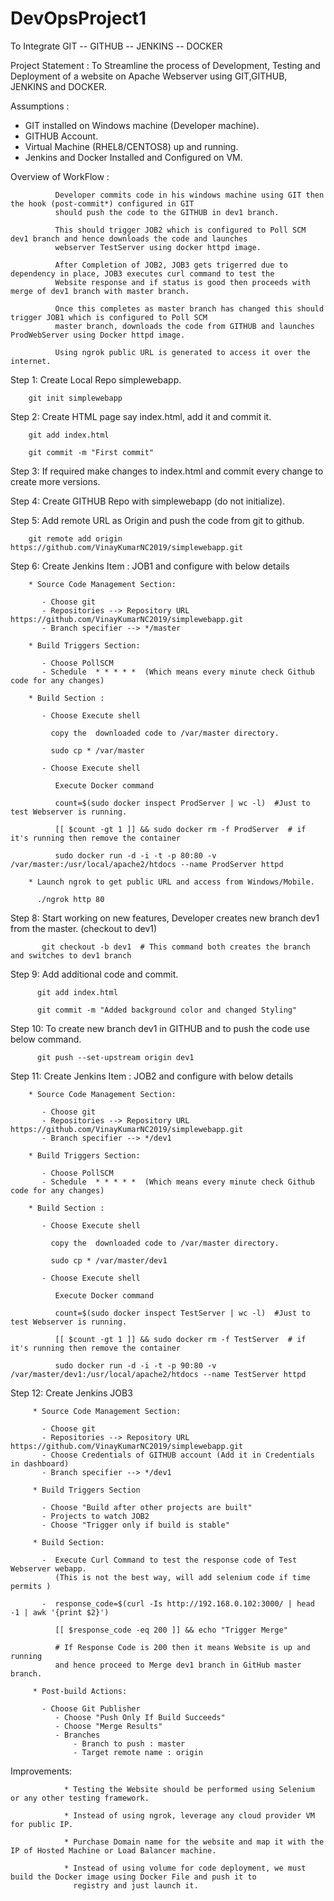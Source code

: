 # DevOpsProject1

To Integrate GIT -- GITHUB -- JENKINS -- DOCKER 

 Project Statement : To Streamline the process of Development, Testing and Deployment of a website on Apache Webserver 
                     using GIT,GITHUB, JENKINS and DOCKER. 
                     
 Assumptions :
 
 * GIT installed on Windows machine (Developer machine).
 * GITHUB Account.
 * Virtual Machine (RHEL8/CENTOS8) up and running.
 * Jenkins and Docker Installed and Configured on VM.
 
  Overview of WorkFlow : 
  
              Developer commits code in his windows machine using GIT then the hook (post-commit*) configured in GIT 
              should push the code to the GITHUB in dev1 branch. 
              
              This should trigger JOB2 which is configured to Poll SCM dev1 branch and hence downloads the code and launches 
              webserver TestServer using docker httpd image.
              
              After Completion of JOB2, JOB3 gets trigerred due to dependency in place, JOB3 executes curl command to test the
              Website response and if status is good then proceeds with merge of dev1 branch with master branch.
              
              Once this completes as master branch has changed this should trigger JOB1 which is configured to Poll SCM
              master branch, downloads the code from GITHUB and launches ProdWebServer using Docker httpd image.
              
              Using ngrok public URL is generated to access it over the internet. 
           
              
              
 
 Step 1: Create Local Repo simplewebapp.
 
        git init simplewebapp
        
 Step 2: Create HTML page say index.html, add it and commit it.
 
        git add index.html
        
        git commit -m "First commit"
        
Step 3: If required make changes to index.html and commit every change to create more versions.

Step 4: Create GITHUB Repo with simplewebapp (do not initialize).

Step 5: Add remote URL as Origin and push the code from git to github.

        git remote add origin https://github.com/VinayKumarNC2019/simplewebapp.git 
        
Step 6: Create Jenkins Item : JOB1  and configure with below details

        * Source Code Management Section:
        
           - Choose git
           - Repositories --> Repository URL https://github.com/VinayKumarNC2019/simplewebapp.git
           - Branch specifier --> */master
          
        * Build Triggers Section:
        
           - Choose PollSCM
           - Schedule  * * * * *  (Which means every minute check Github code for any changes)
           
        * Build Section :
        
           - Choose Execute shell 
           
             copy the  downloaded code to /var/master directory.
             
             sudo cp * /var/master
             
           - Choose Execute shell 
           
              Execute Docker command 
        
              count=$(sudo docker inspect ProdServer | wc -l)  #Just to test Webserver is running.
        
              [[ $count -gt 1 ]] && sudo docker rm -f ProdServer  # if it's running then remove the container

              sudo docker run -d -i -t -p 80:80 -v /var/master:/usr/local/apache2/htdocs --name ProdServer httpd

        * Launch ngrok to get public URL and access from Windows/Mobile.
        
          ./ngrok http 80
        
        
Step 8:   Start working on new features, Developer creates new branch dev1 from the master. (checkout to dev1)

           git checkout -b dev1  # This command both creates the branch and switches to dev1 branch
           
Step 9:   Add additional code and commit.

          git add index.html
          
          git commit -m "Added background color and changed Styling"
          

Step 10:  To create new branch dev1 in GITHUB and to push the code use below command.

          git push --set-upstream origin dev1 

Step 11:  Create Jenkins Item : JOB2  and configure with below details

        * Source Code Management Section:
        
           - Choose git
           - Repositories --> Repository URL https://github.com/VinayKumarNC2019/simplewebapp.git
           - Branch specifier --> */dev1
          
        * Build Triggers Section:
        
           - Choose PollSCM
           - Schedule  * * * * *  (Which means every minute check Github code for any changes)
           
        * Build Section :
        
           - Choose Execute shell 
           
             copy the  downloaded code to /var/master directory.
             
             sudo cp * /var/master/dev1
             
           - Choose Execute shell 
           
              Execute Docker command 
        
              count=$(sudo docker inspect TestServer | wc -l)  #Just to test Webserver is running.
        
              [[ $count -gt 1 ]] && sudo docker rm -f TestServer  # if it's running then remove the container

              sudo docker run -d -i -t -p 90:80 -v /var/master/dev1:/usr/local/apache2/htdocs --name TestServer httpd
           
           
Step 12:  Create Jenkins JOB3

         * Source Code Management Section:
        
           - Choose git
           - Repositories --> Repository URL https://github.com/VinayKumarNC2019/simplewebapp.git
           - Choose Credentials of GITHUB account (Add it in Credentials in dashboard)
           - Branch specifier --> */dev1

         * Build Triggers Section
         
           - Choose "Build after other projects are built"
           - Projects to watch JOB2 
           - Choose "Trigger only if build is stable"
            
         * Build Section:
        
           -  Execute Curl Command to test the response code of Test Webserver webapp. 
              (This is not the best way, will add selenium code if time permits )
        
           -  response_code=$(curl -Is http://192.168.0.102:3000/ | head -1 | awk '{print $2}')

              [[ $response_code -eq 200 ]] && echo "Trigger Merge"
              
              # If Response Code is 200 then it means Website is up and running 
              and hence proceed to Merge dev1 branch in GitHub master branch.
                    
         * Post-build Actions: 
         
           - Choose Git Publisher
              - Choose "Push Only If Build Succeeds"
              - Choose "Merge Results"
              - Branches 
                  - Branch to push : master
                  - Target remote name : origin
                     
          
  Improvements:
  
                * Testing the Website should be performed using Selenium or any other testing framework.
                
                * Instead of using ngrok, leverage any cloud provider VM for public IP.
                
                * Purchase Domain name for the website and map it with the IP of Hosted Machine or Load Balancer machine.
                
                * Instead of using volume for code deployment, we must build the Docker image using Docker File and push it to
                  registry and just launch it. 
               

 
 
